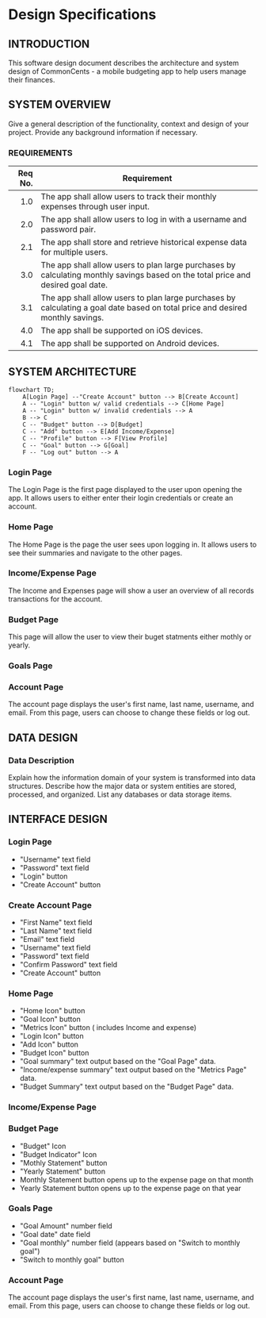 # Design Specifications

## INTRODUCTION

This software design document describes the architecture and system design of CommonCents - a mobile budgeting app to help users manage their finances.

## SYSTEM OVERVIEW

Give a general description of the functionality, context and design of your project. Provide any background information if necessary.

### REQUIREMENTS

| Req No. | Requirement                                                                                                                     |
| ------: | ------------------------------------------------------------------------------------------------------------------------------- |
| 1.0     | The app shall allow users to track their monthly expenses through user input.                                                   |
| 2.0     | The app shall allow users to log in with a username and password pair.                                                          |
| 2.1     | The app shall store and retrieve historical expense data for multiple users.                                                    |
| 3.0     | The app shall allow users to plan large purchases by calculating monthly savings based on the total price and desired goal date.    |
| 3.1     | The app shall allow users to plan large purchases by calculating a goal date based on total price and desired monthly savings.  |
| 4.0     | The app shall be supported on iOS devices.                                                                                      |
| 4.1     | The app shall be supported on Android devices.                                                                                  |

## SYSTEM ARCHITECTURE

```mermaid
flowchart TD;
    A[Login Page] --"Create Account" button --> B[Create Account]
    A -- "Login" button w/ valid credentials --> C[Home Page]
    A -- "Login" button w/ invalid credentials --> A
    B --> C
    C -- "Budget" button --> D[Budget]
    C -- "Add" button --> E[Add Income/Expense]
    C -- "Profile" button --> F[View Profile]
    C -- "Goal" button --> G[Goal] 
    F -- "Log out" button --> A
```

### Login Page

The Login Page is the first page displayed to the user upon opening the app. It allows users to either enter their login credentials or create an account.

### Home Page
The Home Page is the page the user sees upon logging in. It allows users to see their summaries and navigate to the other pages.

### Income/Expense Page
The Income and Expenses page will show a user an overview of all records transactions for the account.

### Budget Page
This page will allow the user to view their buget statments either mothly or yearly.

### Goals Page
### Account Page

The account page displays the user's first name, last name, username, and email. From this page, users can choose to change these fields or log out.

## DATA DESIGN

### Data Description
Explain how the information domain of your system is transformed into data structures. Describe how the major data or system entities are stored, processed, and organized. List any databases or data storage items.


## INTERFACE DESIGN

### Login Page

- "Username" text field
- "Password" text field
- "Login" button
- "Create Account" button

### Create Account Page

- "First Name" text field
- "Last Name" text field
- "Email" text field
- "Username" text field
- "Password" text field
- "Confirm Password" text field
- "Create Account" button

### Home Page
- "Home Icon" button
- "Goal Icon" button
- "Metrics Icon" button ( includes Income and expense)
- "Login Icon" button
- "Add Icon" button
- "Budget Icon" button
- "Goal summary" text output based on the "Goal Page" data.
- "Income/expense summary" text output based on the "Metrics Page" data.
- "Budget Summary" text output based on the "Budget Page" data.
  
### Income/Expense Page
### Budget Page
- "Budget" Icon
- "Budget Indicator" Icon
- "Mothly Statement" button
- "Yearly Statement" button
- Monthly Statement button opens up to the expense page on that month
- Yearly Statement button opens up to the expense page on that year
### Goals Page
- "Goal Amount" number field
- "Goal date" date field
- "Goal monthly" number field (appears based on "Switch to monthly goal")
- "Switch to monthly goal" button
### Account Page

The account page displays the user's first name, last name, username, and email. From this page, users can choose to change these fields or log out.
